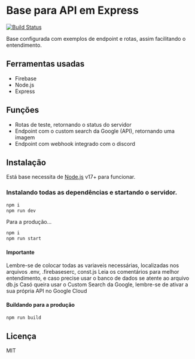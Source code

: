 # Base para API em Express


[![Build Status](https://travis-ci.org/joemccann/dillinger.svg?branch=master)](https://travis-ci.org/joemccann/dillinger)

Base configurada com exemplos de endpoint e rotas, assim facilitando o entendimento.

## Ferramentas usadas
- Firebase
- Node.js
- Express

## Funções

- Rotas de teste, retornando o status do servidor
- Endpoint com o custom search da Google (API), retornando uma imagem
- Endpoint com webhook integrado com o discord



## Instalação

Está base necessita de [Node.js](https://nodejs.org/) v17+ para funcionar.

### Instalando todas as dependências e startando o servidor.

```sh
npm i
npm run dev
```



Para a produção...

```sh
npm i
npm run start
```

#### Importante
Lembre-se de colocar todas as variaveis necessárias, localizadas nos arquivos .env, .firebaseserc, const.js
Leia os comentários para melhor entendimento, e caso precise usar o banco de dados se atente ao arquivo db.js
Casó queira usar o Custom Search da Google, lembre-se de ativar a sua própria API no Google Cloud


#### Buildando para a produção



```sh
npm run build
```



## Licença

MIT